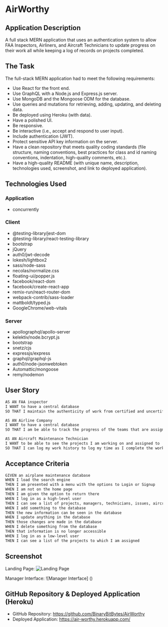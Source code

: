 # AirWorthy

## Application Description

A full stack MERN application that uses an authentication system to allow FAA Inspectors, Airliners, and Aircraft Technicians to update progress on their work all while keeping a log of records on projects completed.

## The Task

The full-stack MERN application had to meet the following requirements:

* Use React for the front end.
* Use GraphQL with a Node.js and Express.js server.
* Use MongoDB and the Mongoose ODM for the database.
* Use queries and mutations for retrieving, adding, updating, and deleting data.
* Be deployed using Heroku (with data).
* Have a polished UI.
* Be responsive.
* Be interactive (i.e., accept and respond to user input).
* Include authentication (JWT).
* Protect sensitive API key information on the server.
* Have a clean repository that meets quality coding standards (file structure, naming conventions, best practices for class and id naming conventions, indentation, high-quality comments, etc.).
* Have a high-quality README (with unique name, description, technologies used, screenshot, and link to deployed application).

## Technologies Used

### Application
* concurrently

### Client
* @testing-library/jest-dom
* @testing-library/react-testing-library
* bootstrap
* jQuery
* auth0/jwt-decode
* lokesh/lightbox2
* sass/node-sass
* necolas/normalize.css
* floating-ui/popper.js
* facebook/react-dom
* facebook/create-react-app
* remix-run/react-router-dom
* webpack-contrib/sass-loader
* mattboldt/typed.js
* GoogleChrome/web-vitals

### Server
* apollographql/apollo-server
* kelektiv/node.bcrypt.js
* bootstrap
* snetz/cjs
* expressjs/express
* graphql/graphql-js
* auth0/node-jsonwebtoken
* Automattic/mongoose
* remy/nodemon

## User Story

```md
AS AN FAA inspector 
I WANT to have a central database
SO THAT I maintain the authenticity of work from certified and uncertified technicians.

AS AN Airline Company 
I WANT to have a central database
SO THAT I am be able to track the progress of the teams that are assigned to maintenance of our aircraft.

AS AN Aircraft Maintenance Technician 
I WANT to be able to see the projects I am working on and assigned to
SO THAT I can log my work history to log my time as I complete the work I do on the aircraft.
```
## Acceptance Criteria

```md
GIVEN an airplane maintenance database
WHEN I load the search engine
THEN I am presented with a menu with the options to Login or Signup
WHEN I am not on the home page
THEN I am given the option to return there
WHEN I log in as a high-level user
THEN I can see a list of projects, managers, technicians, issues, aircraft and completion statuses
WHEN I add something to the database
THEN the new information can be seen in the database
WHEN I update anything in the database
THEN those changes are made in the database
WHEN I delete something from the database
THEN that information is no longer accessible
WHEN I log in as a low-level user
THEN I can see a list of the projects to which I am assigned
```
## Screenshot

Landing Page:
![Landing Page](/assets/images/AirWorthy_Landing.png)

Manager Interface:
![Manager Interface] ()

## GitHub Repository & Deployed Application (Heroku)

* GitHub Repository: <https://github.com/BinaryBitBytes/AirWorthy>
* Deployed Application: <https://air-worthy.herokuapp.com/>